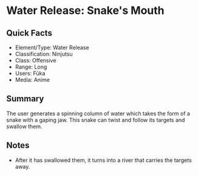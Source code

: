 # Water Release: Snake's Mouth

## Quick Facts
- Element/Type: Water Release
- Classification: Ninjutsu
- Class: Offensive
- Range: Long
- Users: Fūka
- Media: Anime

## Summary
The user generates a spinning column of water which takes the form of a snake with a gaping jaw. This snake can twist and follow its targets and swallow them.

## Notes
- After it has swallowed them, it turns into a river that carries the targets away.
